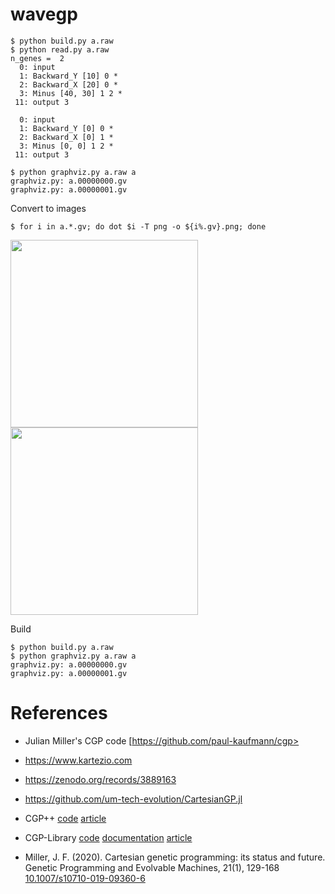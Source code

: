 # wavegp

```
$ python build.py a.raw
$ python read.py a.raw
n_genes =  2
  0: input
  1: Backward_Y [10] 0 *
  2: Backward_X [20] 0 *
  3: Minus [40, 30] 1 2 *
 11: output 3

  0: input
  1: Backward_Y [0] 0 *
  2: Backward_X [0] 1 *
  3: Minus [0, 0] 1 2 *
 11: output 3

$ python graphviz.py a.raw a
graphviz.py: a.00000000.gv
graphviz.py: a.00000001.gv
```

Convert to images

```
$ for i in a.*.gv; do dot $i -T png -o ${i%.gv}.png; done
```

<img src="img/img/a.00000000.svg" width=300 align="center">
<img src="img/img/a.00000001.svg" width=300 align="center">


Build

```
$ python build.py a.raw
$ python graphviz.py a.raw a
graphviz.py: a.00000000.gv
graphviz.py: a.00000001.gv
```

# References

- Julian Miller's CGP code
  [https://github.com/paul-kaufmann/cgp>

- <https://www.kartezio.com>
- <https://zenodo.org/records/3889163>
- <https://github.com/um-tech-evolution/CartesianGP.jl>

- CGP++
  [code](https://github.com/RomanKalkreuth/cgp-plusplus)
  [article](https://doi.org/10.1145/3638529.3654092)

- CGP-Library
  [code](https://github.com/AndrewJamesTurner/CGP-Library)
  [documentation](https://www.cgplibrary.co.uk)
  [article](http://andrewjamesturner.co.uk/files/GPEM2014.pdf)

- Miller, J. F. (2020). Cartesian genetic programming: its status and
  future. Genetic Programming and Evolvable Machines, 21(1), 129-168
  [10.1007/s10710-019-09360-6](https://doi.org/10.1007/s10710-019-09360-6)
